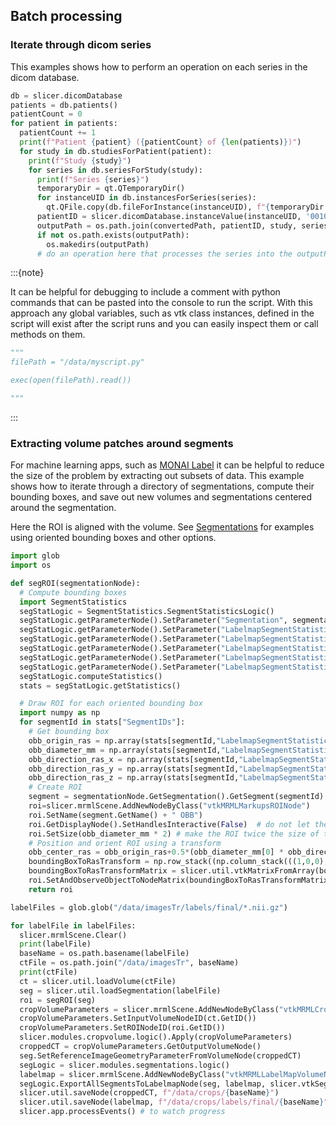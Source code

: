 
## Batch processing

### Iterate through dicom series

This examples shows how to perform an operation on each
series in the dicom database.

```python
db = slicer.dicomDatabase
patients = db.patients()
patientCount = 0
for patient in patients:
  patientCount += 1
  print(f"Patient {patient} ({patientCount} of {len(patients)})")
  for study in db.studiesForPatient(patient):
    print(f"Study {study}")
    for series in db.seriesForStudy(study):
      print(f"Series {series}")
      temporaryDir = qt.QTemporaryDir()
      for instanceUID in db.instancesForSeries(series):
        qt.QFile.copy(db.fileForInstance(instanceUID), f"{temporaryDir.path()}/{instanceUID}.dcm")
      patientID = slicer.dicomDatabase.instanceValue(instanceUID, '0010,0020')
      outputPath = os.path.join(convertedPath, patientID, study, series, "BatchResult")
      if not os.path.exists(outputPath):
        os.makedirs(outputPath)
      # do an operation here that processes the series into the outputPath
```

:::{note}

It can be helpful for debugging to include a comment with python commands
that can be pasted into the console to run the script.  With this approach
any global variables, such as vtk class instances, defined in the script will exist after the script runs
and you can easily inspect them or call methods on them.

```python
"""
filePath = "/data/myscript.py"

exec(open(filePath).read())

"""
```

:::

### Extracting volume patches around segments

For machine learning apps, such as [MONAI Label](https://docs.monai.io/projects/label/en/latest/index.html)
it can be helpful to reduce the size of the problem by
extracting out subsets of data.  This example shows how to iterate through
a directory of segmentations, compute their bounding boxes, and save out
new volumes and segmentations centered around the segmentation.

Here the ROI is aligned with the volume.  See [Segmentations](/developer_guide/script_repository.md#segmentations) for
examples using oriented bounding boxes and other options.

```python
import glob
import os

def segROI(segmentationNode):
  # Compute bounding boxes
  import SegmentStatistics
  segStatLogic = SegmentStatistics.SegmentStatisticsLogic()
  segStatLogic.getParameterNode().SetParameter("Segmentation", segmentationNode.GetID())
  segStatLogic.getParameterNode().SetParameter("LabelmapSegmentStatisticsPlugin.obb_origin_ras.enabled",str(True))
  segStatLogic.getParameterNode().SetParameter("LabelmapSegmentStatisticsPlugin.obb_diameter_mm.enabled",str(True))
  segStatLogic.getParameterNode().SetParameter("LabelmapSegmentStatisticsPlugin.obb_direction_ras_x.enabled",str(True))
  segStatLogic.getParameterNode().SetParameter("LabelmapSegmentStatisticsPlugin.obb_direction_ras_y.enabled",str(True))
  segStatLogic.getParameterNode().SetParameter("LabelmapSegmentStatisticsPlugin.obb_direction_ras_z.enabled",str(True))
  segStatLogic.computeStatistics()
  stats = segStatLogic.getStatistics()

  # Draw ROI for each oriented bounding box
  import numpy as np
  for segmentId in stats["SegmentIDs"]:
    # Get bounding box
    obb_origin_ras = np.array(stats[segmentId,"LabelmapSegmentStatisticsPlugin.obb_origin_ras"])
    obb_diameter_mm = np.array(stats[segmentId,"LabelmapSegmentStatisticsPlugin.obb_diameter_mm"])
    obb_direction_ras_x = np.array(stats[segmentId,"LabelmapSegmentStatisticsPlugin.obb_direction_ras_x"])
    obb_direction_ras_y = np.array(stats[segmentId,"LabelmapSegmentStatisticsPlugin.obb_direction_ras_y"])
    obb_direction_ras_z = np.array(stats[segmentId,"LabelmapSegmentStatisticsPlugin.obb_direction_ras_z"])
    # Create ROI
    segment = segmentationNode.GetSegmentation().GetSegment(segmentId)
    roi=slicer.mrmlScene.AddNewNodeByClass("vtkMRMLMarkupsROINode")
    roi.SetName(segment.GetName() + " OBB")
    roi.GetDisplayNode().SetHandlesInteractive(False)  # do not let the user resize the box
    roi.SetSize(obb_diameter_mm * 2) # make the ROI twice the size of the segmentation
    # Position and orient ROI using a transform
    obb_center_ras = obb_origin_ras+0.5*(obb_diameter_mm[0] * obb_direction_ras_x + obb_diameter_mm[1] * obb_direction_ras_y + obb_diameter_mm[2] * obb_direction_ras_z)
    boundingBoxToRasTransform = np.row_stack((np.column_stack(((1,0,0), (0,1,0), (0,0,1), obb_center_ras)), (0, 0, 0, 1)))
    boundingBoxToRasTransformMatrix = slicer.util.vtkMatrixFromArray(boundingBoxToRasTransform)
    roi.SetAndObserveObjectToNodeMatrix(boundingBoxToRasTransformMatrix)
    return roi

labelFiles = glob.glob("/data/imagesTr/labels/final/*.nii.gz")

for labelFile in labelFiles:
  slicer.mrmlScene.Clear()
  print(labelFile)
  baseName = os.path.basename(labelFile)
  ctFile = os.path.join("/data/imagesTr", baseName)
  print(ctFile)
  ct = slicer.util.loadVolume(ctFile)
  seg = slicer.util.loadSegmentation(labelFile)
  roi = segROI(seg)
  cropVolumeParameters = slicer.mrmlScene.AddNewNodeByClass("vtkMRMLCropVolumeParametersNode")
  cropVolumeParameters.SetInputVolumeNodeID(ct.GetID())
  cropVolumeParameters.SetROINodeID(roi.GetID())
  slicer.modules.cropvolume.logic().Apply(cropVolumeParameters)
  croppedCT = cropVolumeParameters.GetOutputVolumeNode()
  seg.SetReferenceImageGeometryParameterFromVolumeNode(croppedCT)
  segLogic = slicer.modules.segmentations.logic()
  labelmap = slicer.mrmlScene.AddNewNodeByClass("vtkMRMLLabelMapVolumeNode")
  segLogic.ExportAllSegmentsToLabelmapNode(seg, labelmap, slicer.vtkSegmentation.EXTENT_REFERENCE_GEOMETRY)
  slicer.util.saveNode(croppedCT, f"/data/crops/{baseName}")
  slicer.util.saveNode(labelmap, f"/data/crops/labels/final/{baseName}")
  slicer.app.processEvents() # to watch progress
```
